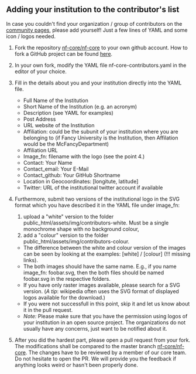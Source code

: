 
## Adding your institution to the contributor's list


In case you couldn't find your organization / group of contributors on the [community pages](https://nf-co.re/community), please add yourself! Just a few lines of YAML and some icon / logos needed.



1. Fork the repository [nf-core/nf-core](https://github.com/nf-core/nf-co.re) to your own github account. How to fork a GitHub project can be found [here](https://guides.github.com/activities/forking/).

2. In your own fork, modify the YAML file nf-core-contributors.yaml in the editor of your choice.

3. Fill in the details about you and your institution directly into the YAML file.
    * Full Name of the Institution
    * Short Name of the Institution (e.g. an acronym)
    * Description (see YAML for examples)
    * Post Address
    * URL website of the Institution
    * Affiliation: could be the subunit of your institution where you are belonging to (if Fancy University is the Institution, then Affilation would be the McFancyDepartment)
    * Affiliation URL
    * Image_fn: filename with the logo (see the point 4.)
    * Contact: Your Name
    * Contact_email: Your E-Mail
    * Contact_github: Your GitHub Shortname
    * Location in Geocoordinates: [longitute, latitude]
    * Twitter: URL of the institutional twitter account if available

4. Furthermore, submit two versions of the institutional logo in the SVG format which you have described it in the YAML file under image_fn:
    1. upload a "white" version to the folder public_html/assets/img/contributors-white. Must be a single monochrome shape with no background colour,
    2. add a "colour" version to the folder public_html/assets/img/contributors-colour.

    * The difference between the white and colour version of the images can be seen by looking at the examples: [white] / [colour] (!!! missing links).
    * The both images should have the same name. E.g., if you name image_fn: foobar.svg, then the both files should be named foobar.svg in the respective folders.
    * If you have only raster images available, please search for a SVG version.
    (_A tip_: wikipedia often uses the SVG format of displayed logos available for the download.)
    * If you were not successfull in this point, skip it and let us know about it in the pull request.
    * _Note:_ Please make sure that you have the permission using logos of your institution in an open source project. The organizations do not usually have any concerns, just want to be notified about it.

5. After you did the hardest part, please open a pull request from your fork. The modifications shall be compared to the master branch [nf-core/nf-core](https://github.com/nf-core/nf-co.re).
The changes have to be reviewed by a member of our core team. Do not hesitate to open the PR. We will provide you the feedback if anything looks weird or hasn't been properly done.



